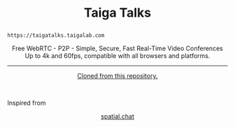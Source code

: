# <p align="center">Taiga Talks</p>

    https://taigatalks.taigalab.com
    
<p align="center">Free WebRTC - P2P - Simple, Secure, Fast Real-Time Video Conferences Up to 4k and 60fps, compatible with all browsers and platforms.</p>

<hr />

<p align="center">
    <a href="https://github.com/miroslavpejic85/mirotalk">Cloned from this repository.</a>
</p>

<br>

Inspired from <p align="center">
    <a href="https://www.spatial.chat/ ">spatial.chat</a>
</p>
